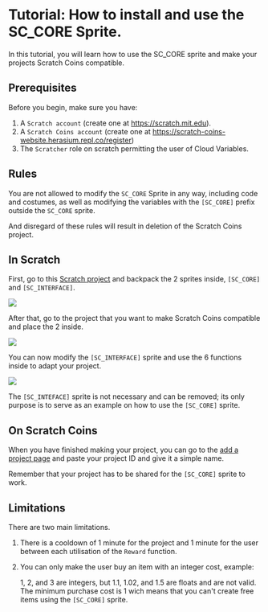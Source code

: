 # Tutorial: How to install and use the SC_CORE Sprite.

In this tutorial, you will learn how to use the SC_CORE sprite and make your projects Scratch Coins compatible.

## Prerequisites

Before you begin, make sure you have:

1. A ```Scratch account``` (create one at https://scratch.mit.edu).
2. A ```Scratch Coins account``` (create one at https://scratch-coins-website.herasium.repl.co/register)
3. The ```Scratcher``` role on scratch permitting the user of Cloud Variables.

## Rules

You are not allowed to modify the ```SC_CORE``` Sprite in any way, including code and costumes, as well as modifying the variables with the ```[SC_CORE]``` prefix outside the ```SC_CORE``` sprite.

And disregard of these rules will result in deletion of the Scratch Coins project.

## In Scratch

First, go to this [Scratch project](https://scratch.mit.edu/projects/883112383/editor) and backpack the 2 sprites inside, ```[SC_CORE]``` and ```[SC_INTERFACE]```.

![](https://i.imgur.com/FkrBO29.png)

After that, go to the project that you want to make Scratch Coins compatible and place the 2 inside.

![](https://i.imgur.com/paTRwrf.png)

You can now modify the ```[SC_INTERFACE]``` sprite and use the 6 functions inside to adapt your project.

![](https://i.imgur.com/qdVA8iH.png)

The ```[SC_INTEFACE]``` sprite is not necessary and can be removed; its only purpose is to serve as an example on how to use the ```[SC_CORE]``` sprite.

## On Scratch Coins

When you have finished making your project, you can go to the [add a project page](https://scratch-coins-website.herasium.repl.co/add) and paste your project ID and give it a simple name.

Remember that your project has to be shared for the ```[SC_CORE]``` sprite to work.

## Limitations

There are two main limitations.

1. There is a cooldown of 1 minute for the project and 1 minute for the user between each utilisation of the ```Reward``` function.

2. You can only make the user buy an item with an integer cost, example:

    1, 2, and 3 are integers, but 1.1, 1.02, and 1.5 are floats and are not valid. The minimum purchase cost is 1 wich means that you can't create free items using the  ```[SC_CORE]``` sprite.


